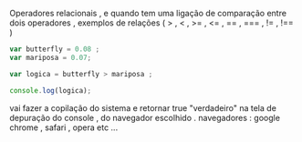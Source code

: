  

Operadores relacionais , e quando tem uma ligação de comparação entre dois operadores , exemplos de relações ( > , < , >= , <= , == , === , != , !== )  

```javascript
var butterfly = 0.08 ;
var mariposa = 0.07;

var logica = butterfly > mariposa ;

console.log(logica);

``` 
vai fazer a copilação do sistema e retornar true "verdadeiro"  na tela de depuração do console , do navegador escolhido .
navegadores :  google chrome , safari , opera  etc ... 